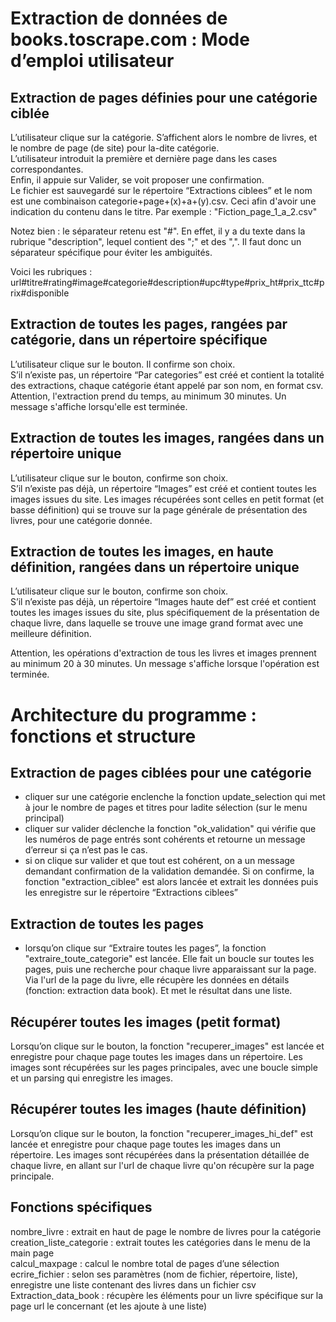 
# Extraction de données de books.toscrape.com : Mode d’emploi utilisateur  
   

## Extraction de pages définies pour une catégorie ciblée

L’utilisateur clique sur la catégorie. S’affichent alors le nombre de livres, et le nombre de page (de site) pour la-dite catégorie.  
L’utilisateur introduit la première et dernière page dans les cases correspondantes.  
Enfin, il appuie sur Valider, se voit proposer une confirmation.  
Le fichier est sauvegardé sur le répertoire “Extractions ciblees” et le nom est une combinaison categorie+page+(x)+a+(y).csv. Ceci afin d'avoir une indication du contenu dans le titre. Par exemple : "Fiction_page_1_a_2.csv"

Notez bien : le séparateur retenu est "#". En effet, il y a du texte dans la rubrique "description", lequel contient des ";" et des ",". Il faut donc un séparateur spécifique pour éviter les ambiguités.

Voici les rubriques :
url#titre#rating#image#categorie#description#upc#type#prix_ht#prix_ttc#prix#disponible 

## Extraction de toutes les pages, rangées par catégorie, dans un répertoire spécifique

L’utilisateur clique sur le bouton. Il confirme son choix.  
S’il n’existe pas, un répertoire “Par categories” est créé et contient la totalité des extractions, chaque catégorie étant appelé par son nom, en format csv.
Attention, l'extraction prend du temps, au minimum 30 minutes.
Un message s'affiche lorsqu'elle est terminée.

## Extraction de toutes les images, rangées dans un répertoire unique

L’utilisateur clique sur le bouton, confirme son choix.  
S’il n’existe pas déjà, un répertoire “Images” est créé et contient toutes les images issues du site. Les images récupérées sont celles en petit format (et basse définition) qui se trouve sur la page générale de présentation des livres, pour une catégorie donnée.

## Extraction de toutes les images, en haute définition, rangées dans un répertoire unique
L’utilisateur clique sur le bouton, confirme son choix.  
S’il n’existe pas déjà, un répertoire “Images haute def” est créé et contient toutes les images issues du site, plus spécifiquement de la présentation de chaque livre, dans laquelle se trouve une image grand format avec une meilleure définition.

Attention, les opérations d'extraction de tous les livres et images prennent au minimum 20 à 30 minutes. Un message s'affiche lorsque l'opération est terminée.

# Architecture du programme : fonctions et structure

## Extraction de pages ciblées pour une catégorie  
- cliquer sur une catégorie enclenche la fonction update_selection qui met à jour le nombre de pages et titres pour ladite sélection (sur le menu principal)  
- cliquer sur valider déclenche la fonction "ok_validation" qui vérifie que les numéros de page entrés sont cohérents et retourne un message d’erreur si ça n’est pas le cas.   
- si on clique sur valider et que tout est cohérent, on a un message demandant confirmation de la validation demandée. Si on confirme, la fonction "extraction_ciblee" est alors lancée et extrait les données puis les enregistre sur le répertoire “Extractions ciblees”   

## Extraction de toutes les pages
- lorsqu’on clique sur “Extraire toutes les pages”, la fonction "extraire_toute_categorie" est lancée. Elle fait un boucle sur toutes les pages, puis une recherche pour chaque livre apparaissant sur la page. 
Via l'url de la page du livre, elle récupère les données en détails (fonction: extraction data book). Et met le résultat dans une liste.

## Récupérer toutes les images (petit format)
   Lorsqu’on clique sur le bouton, la fonction "recuperer_images" est lancée et enregistre pour chaque page toutes les images dans un répertoire. Les images sont récupérées sur les pages principales, avec une boucle simple et un parsing qui enregistre les images.

## Récupérer toutes les images (haute définition)
   Lorsqu’on clique sur le bouton, la fonction "recuperer_images_hi_def" est lancée et enregistre pour chaque page toutes les images dans un répertoire. 
   Les images sont récupérées dans la présentation détaillée de chaque livre, en allant sur l'url de chaque livre qu'on récupère sur la page principale. 
     
## Fonctions spécifiques  
   nombre_livre : extrait en haut de page le nombre de livres pour la catégorie  
   creation_liste_categorie : extrait toutes les catégories dans le menu de la main page   
   calcul_maxpage : calcul le nombre total de pages d’une sélection  
   ecrire_fichier : selon ses paramètres (nom de fichier, répertoire, liste), enregistre une liste contenant des livres dans un fichier csv
   Extraction_data_book : récupère les éléments pour un livre spécifique sur la page url le concernant (et les ajoute à une liste)

	

